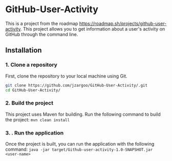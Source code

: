 # GitHub-User-Activity
This is a project from the roadmap  https://roadmap.sh/projects/github-user-activity.
This project allows you to get information about a user's activity on GitHub through the command line.

## Installation

### 1. Clone a repository

First, clone the repository to your local machine using Git.
```bash
git clone https://github.com/jzargoo/GitHub-User-Activity/.git
cd GitHub-User-Activity/
```
### 2.  Build the project

This project uses Maven for building. Run the following command to build the project:
`mvn clean install`

### 3. . Run the application
Once the project is built, you can run the application with the following command:
`java -jar target/Github-user-activity-1.0-SNAPSHOT.jar <user-name>`


